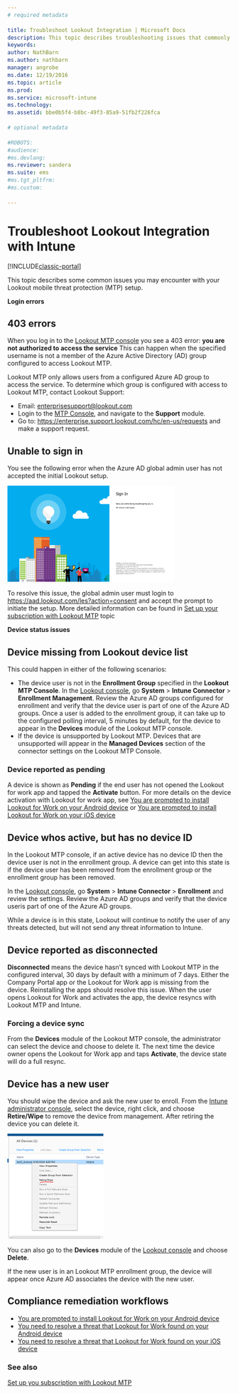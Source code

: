 ```yaml
---
# required metadata

title: Troubleshoot Lookout Integration | Microsoft Docs
description: This topic describes troubleshooting issues that commonly occur with Lookout Integration
keywords:
author: NathBarn
ms.author: nathbarn
manager: angrobe
ms.date: 12/19/2016
ms.topic: article
ms.prod:
ms.service: microsoft-intune
ms.technology:
ms.assetid: bbe0b5f4-b8bc-49f3-85a9-51fb2f226fca

# optional metadata

#ROBOTS:
#audience:
#ms.devlang:
ms.reviewer: sandera
ms.suite: ems
#ms.tgt_pltfrm:
#ms.custom:

---
```


# Troubleshoot Lookout Integration with Intune

[!INCLUDE[classic-portal](../includes/classic-portal.md)]

This topic describes some common issues you may encounter with your Lookout mobile threat protection (MTP) setup.

**Login errors**

## 403 errors
When you log in to the [Lookout MTP console](https://aad.lookout.com) you see a 403 error:  **you are not authorized to access the service**  This can happen when the specified username is not a member of the Azure Active Directory (AD) group configured to access Lookout MTP.

Lookout MTP only allows users from a configured Azure AD group to access the service. To determine which group is configured with access to Lookout MTP, contact Lookout Support:

* Email: enterprisesupport@lookout.com
* Login to the  [MTP  Console](http://aad.lookout.com), and navigate to the **Support** module.
* Go to:  https://enterprise.support.lookout.com/hc/en-us/requests and make a support request.

## Unable to sign in
You see the following error when the Azure AD global admin user has not accepted the initial Lookout setup.

![screenshot of the Lookout login screen showing sign in error](../media/mtp/lookout-mtp-consent-not-accepted-error.png)

To resolve this issue, the global admin user must login to  https://aad.lookout.com/les?action=consent
and accept the prompt to initiate the setup. More detailed information can be found in  [Set up your subscription with Lookout MTP](../deploy-use/set-up-your-subscription-with-lookout-mtp.md) topic

**Device status issues**

## Device missing from Lookout device list

This could happen in either of the following scenarios:
* The device user is not in the **Enrollment Group** specified in the **Lookout MTP Console**.  In the [Lookout console](http://aad.lookout.com), go **System** > **Intune Connector** > **Enrollment Management**.  Review the Azure AD groups configured for enrollment and verify that the device user is part of one of the Azure AD groups.  Once a user is added to the enrollment group, it can take up to the configured polling interval, 5 minutes by default, for the device to appear in the **Devices** module of the Lookout MTP console.
* If the device is unsupported by Lookout MTP.  Devices that are unsupported will appear in the **Managed Devices** section of the connector settings on the Lookout MTP Console.

### Device reported as **pending**

A device is shown as  **Pending** if the end user has not opened the Lookout for work app and tapped the  **Activate** button. For more details on the device activation with Lookout for work app, see [You are prompted to install Lookout for Work on your Android device](http://docs.microsoft.com/intune/enduser/you-are-prompted-to-install-lookout-for-work-android) or
[You are prompted to install Lookout for Work on your iOS device](https://docs.microsoft.com/en-us/intune/enduser/you-are-prompted-to-install-lookout-for-work-ios)

## Device whos active, but has no device ID
In the Lookout MTP console, if an active device has no device ID then the device user is not in the enrollment group. A device can get into this state is if the device user has been removed from the enrollment group or the enrollment group has been removed.

In the [Lookout console](http://aad.lookout.com), go **System** > **Intune Connector** > **Enrollment** and review the settings.  Review the Azure AD groups and verify that the device useris part of one of the Azure AD groups.

While a device is in this state, Lookout will continue to notify the user of any threats detected, but will not send any threat information to Intune.

## Device reported as **disconnected**

**Disconnected** means the device hasn't synced with Lookout MTP in the configured interval, 30 days by default with a minimum of 7 days. Either the Company Portal app or the Lookout for Work app is missing from the device. Reinstalling the apps should resolve this issue. When the user opens Lookout for Work and activates the app, the device resyncs with Lookout MTP and Intune.    

### Forcing a device sync
From the **Devices** module of the Lookout MTP console, the administrator can select the device and choose to delete it.   The next time the device owner opens the Lookout for Work app and taps **Activate**, the device state will do a full resync.

## Device has a new user
You should wipe the device and ask the new user to enroll.  From the [Intune administrator console](https://manage.microsoft.com), select the device, right click, and choose **Retire/Wipe** to remove the device from management. After retiring the device you can delete it.

![screenshot of the device module in the Intune admin console with the retire/wipe option displayed](../media/mtp/mtp-retire-device-intune-console.png)

You can also go to the **Devices** module of the [Lookout console](http://aad.lookout.com) and choose **Delete**.  

If the new user is in an  Lookout MTP enrollment group, the device will appear once Azure AD associates the device with the new user.

## Compliance remediation workflows
- [You are prompted to install Lookout for Work on your Android device]( http://docs.microsoft.com/intune/enduser/you-are-prompted-to-install-lookout-for-work-android)
- [You need to resolve a threat that Lookout for Work found on your Android device](http://docs.microsoft.com/intune/enduser/you-need-to-resolve-a-threat-found-by-lookout-for-work-android)
- [You need to resolve a threat that Lookout for Work found on your iOS device](https://docs.microsoft.com/en-us/intune/enduser/you-need-to-resolve-a-threat-found-by-lookout-for-work-ios)


### See also
[Set up you subscription with Lookout MTP](https://docs.microsoft.com/en-us/intune/deploy-use/set-up-your-subscription-with-lookout-mtp)
